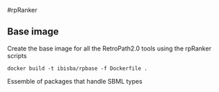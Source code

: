#rpRanker

## Base image

Create the base image for all the RetroPath2.0 tools using the rpRanker scripts

```
docker build -t ibisba/rpbase -f Dockerfile .
```

Essemble of packages that handle SBML types  

